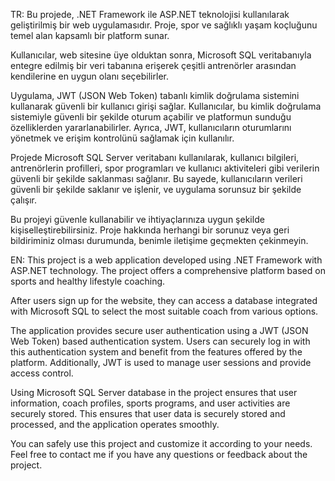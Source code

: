 TR:
Bu projede, .NET Framework ile ASP.NET teknolojisi kullanılarak geliştirilmiş bir web uygulamasıdır.
Proje, spor ve sağlıklı yaşam koçluğunu temel alan kapsamlı bir platform sunar.

Kullanıcılar, web sitesine üye olduktan sonra, Microsoft SQL veritabanıyla entegre edilmiş
bir veri tabanına erişerek çeşitli antrenörler arasından kendilerine en uygun olanı seçebilirler.

Uygulama, JWT (JSON Web Token) tabanlı kimlik doğrulama sistemini kullanarak güvenli bir kullanıcı girişi sağlar.
Kullanıcılar, bu kimlik doğrulama sistemiyle güvenli bir şekilde oturum açabilir ve platformun sunduğu özelliklerden yararlanabilirler.
Ayrıca, JWT, kullanıcıların oturumlarını yönetmek ve erişim kontrolünü sağlamak için kullanılır.

Projede Microsoft SQL Server veritabanı kullanılarak, kullanıcı bilgileri, antrenörlerin profilleri, spor programları ve kullanıcı aktiviteleri gibi
verilerin güvenli bir şekilde saklanması sağlanır.
Bu sayede, kullanıcıların verileri güvenli bir şekilde saklanır ve işlenir, ve uygulama sorunsuz bir şekilde çalışır.

Bu projeyi güvenle kullanabilir ve ihtiyaçlarınıza uygun şekilde kişiselleştirebilirsiniz. 
Proje hakkında herhangi bir sorunuz veya geri bildiriminiz olması durumunda, benimle iletişime geçmekten çekinmeyin.


EN:
This project is a web application developed using .NET Framework with ASP.NET technology.
The project offers a comprehensive platform based on sports and healthy lifestyle coaching.

After users sign up for the website, they can access a database integrated with Microsoft SQL to select the most suitable coach from various options.

The application provides secure user authentication using a JWT (JSON Web Token) based authentication system.
Users can securely log in with this authentication system and benefit from the features offered by the platform.
Additionally, JWT is used to manage user sessions and provide access control.

Using Microsoft SQL Server database in the project ensures that user information, coach profiles, sports programs, and user activities are securely stored.
This ensures that user data is securely stored and processed, and the application operates smoothly.

You can safely use this project and customize it according to your needs.
Feel free to contact me if you have any questions or feedback about the project.
